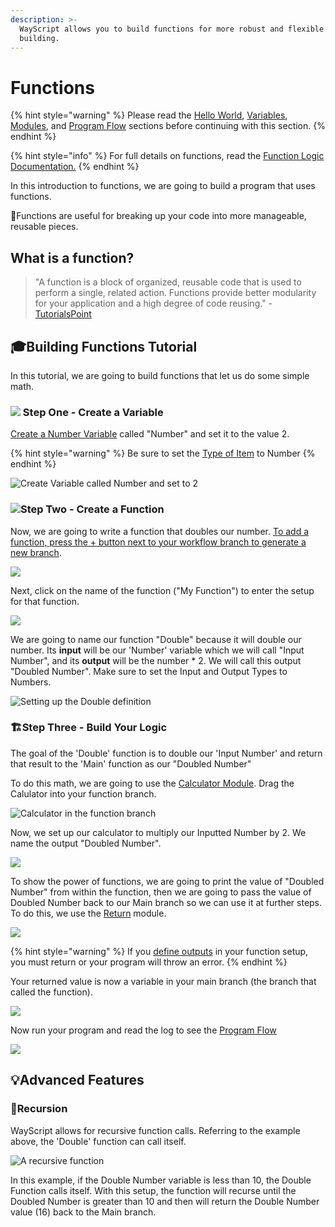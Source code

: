 ```yaml
---
description: >-
  WayScript allows you to build functions for more robust and flexible program
  building.
---
```


# Functions

{% hint style="warning" %}
Please read the [Hello World](hello-world.md), [Variables](variables.md), [Modules](modules.md), and [Program Flow](program-flow.md) sections before continuing with this section.
{% endhint %}

{% hint style="info" %}
For full details on functions, read the [Function Logic Documentation.](../library/logic/functions/)
{% endhint %}

In this introduction to functions, we are going to build a program that uses functions.

🧩Functions are useful for breaking up your code into more manageable, reusable pieces. 

## What is a function?

> "A function is a block of organized, reusable code that is used to perform a single, related action. Functions provide better modularity for your application and a high degree of code reusing." - [TutorialsPoint](https://www.tutorialspoint.com/computer_programming/computer_programming_functions)

## 🎓Building Functions Tutorial

In this tutorial, we are going to build functions that let us do some simple math.

### ![](../.gitbook/assets/create_var.png) Step One - Create a Variable

[Create a Number Variable](variables.md) called "Number" and set it to the value 2.

{% hint style="warning" %}
Be sure to set the [Type of Item](../library/logic/variables/create-variable.md#define-the-characteristics-of-your-variable) to Number
{% endhint %}

![Create Variable called Number and set to 2](../.gitbook/assets/screenshot-2019-07-17-11.17.36.png)

### ![](../.gitbook/assets/func_call.png)Step Two - Create a Function

Now, we are going to write a function that doubles our number. [To add a function, press the + button next to your workflow branch to generate a new branch](../library/logic/functions/#creating-a-new-function).

![](../.gitbook/assets/creating_a_new_function.png)

Next, click on the name of the function \("My Function"\) to enter the setup for that function.

![](../.gitbook/assets/function_name%20%281%29.png)

We are going to name our function "Double" because it will double our number. Its **input** will be our 'Number' variable which we will call "Input Number", and its **output** will be the number \* 2. We will call this output "Doubled Number". Make sure to set the Input and Output Types to Numbers. 

![Setting up the Double definition](../.gitbook/assets/function_definition.png)

### 🏗Step Three - Build Your Logic

The goal of the 'Double' function is to double our 'Input Number' and return that result to the 'Main' function as our "Doubled Number"

To do this math, we are going to use the [Calculator Module](../library/modules/calculator.md). Drag the Calulator into your function branch. 

![Calculator in the function branch](../.gitbook/assets/calc_function.png)

Now, we set up our calculator to multiply our Inputted Number by 2. We name the output "Doubled Number".

![](../.gitbook/assets/multiplication.png)

To show the power of functions, we are going to print the value of "Doubled Number" from within the function, then we are going to pass the value of Doubled Number back to our Main branch so we can use it at further steps. To do this, we use the [Return](../library/logic/functions/return.md) module.

![](../.gitbook/assets/return_demo.png)

{% hint style="warning" %}
If you [define outputs](functions.md#step-two-create-a-function) in your function setup, you must return or your program will throw an error.
{% endhint %}

Your returned value is now a variable in your main branch \(the branch that called the function\).

![](../.gitbook/assets/func_output.png)

Now run your program and read the log to see the [Program Flow](program-flow.md)

![](../.gitbook/assets/func_demo_final.png)

## 💡Advanced Features

### 🔄Recursion

WayScript allows for recursive function calls. Referring to the example above, the 'Double' function can call itself.

![A recursive function](../.gitbook/assets/recursion.png)

In this example, if the Double Number variable is less than 10, the Double Function calls itself. With this setup, the function will recurse until the Doubled Number is greater than 10 and then will return the Double Number value \(16\) back to the Main branch. 

